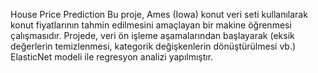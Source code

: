 House Price Prediction
Bu proje, Ames (Iowa) konut veri seti kullanılarak konut fiyatlarının tahmin edilmesini amaçlayan bir makine öğrenmesi çalışmasıdır. Projede, veri ön işleme aşamalarından başlayarak (eksik değerlerin temizlenmesi, kategorik değişkenlerin dönüştürülmesi vb.) ElasticNet modeli ile regresyon analizi yapılmıştır.
